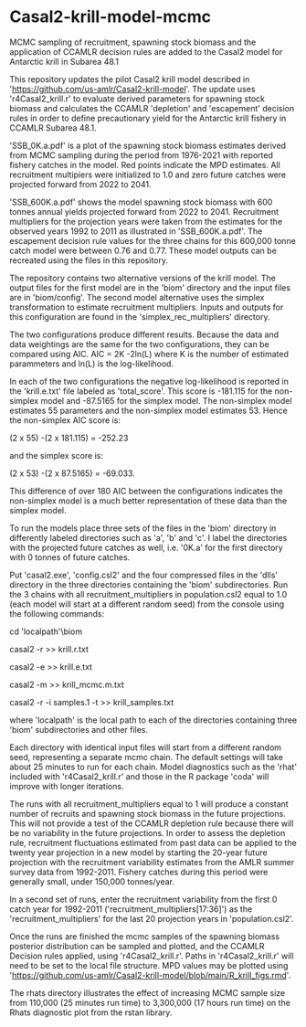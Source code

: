 # Casal2-krill-model-mcmc
MCMC sampling of recruitment, spawning stock biomass and the application of CCAMLR decision rules are added to the Casal2 model for Antarctic krill in Subarea 48.1
 
This repository updates the pilot Casal2 krill model described in 'https://github.com/us-amlr/Casal2-krill-model'. The update uses 'r4Casal2_krill.r' to evaluate derived parameters for spawning stock biomass and calculates the CCAMLR 'depletion' and 'escapement' decision rules in order to define precautionary yield for the Antarctic krill fishery in CCAMLR Subarea 48.1.

'SSB_0K.a.pdf' is a plot of the spawning stock biomass estimates derived from MCMC sampling during the period from 1976-2021 with reported fishery catches in the model. Red points indicate the MPD estimates. All recruitment multipiers were initialized to 1.0 and zero future catches were projected forward from 2022 to 2041. 

'SSB_600K.a.pdf' shows the model spawning stock biomass with 600 tonnes annual yields projected forward from 2022 to 2041. Recruitment multipliers for the projection years were taken from the estimates for the observed years 1992 to 2011 as illustrated in 'SSB_600K.a.pdf'. The escapement decision rule values for the three chains for this 600,000 tonne catch model were between 0.76 and 0.77. These model outputs can be recreated using the files in this repository.

The repository contains two alternative versions of the krill model. The output files for the first model are in the 'biom' directory and the input files are in 'biom/config'. The second model alternative uses the simplex transformation to estimate recruitment multipliers. Inputs and outputs for this configuration are found in the 'simplex_rec_multipliers' directory.

The two configurations produce different results. Because the data and data weightings are the same for the two configurations, they can be compared using AIC. AIC = 2K -2ln(L) where K is the number of estimated parammeters and ln(L) is the log-likelihood. 

In each of the two configurations the negative log-likelihood is reported in the 'krill.e.txt' file labeled as 'total_score'. This score is -181.115 for the non-simplex model and -87.5165 for the simplex model. The non-simplex model estimates 55 parameters and the non-simplex model estimates 53. Hence the non-simplex AIC score is:

(2 x 55) -(2 x 181.115) = -252.23 

and the simplex score is:

(2 x 53) -(2 x 87.5165) = -69.033.

This difference of over 180 AIC between the configurations indicates the non-simplex model is a much better representation of these data than the simplex model.

To run the models place three sets of the files in the 'biom' directory in differently labeled directories such as 'a', 'b' and 'c'. I label the directories with the projected future catches as well, i.e. '0K.a' for the first directory with 0 tonnes of future catches.

Put 'casal2.exe', 'config.csl2' and the four compressed files in the 'dlls' directory in the three directories containing the 'biom' subdirectories.
Run the 3 chains with all recruitment_multipliers in population.csl2 equal to 1.0 (each model will start at a different random seed) from the console using the following commands:

cd 'localpath'\biom

casal2 -r >> krill.r.txt

casal2 -e >> krill.e.txt

casal2 -m >> krill_mcmc.m.txt

casal2 -r -i samples.1 -t >> krill_samples.txt

where 'localpath' is the local path to each of the directories containing three 'biom' subdirectories and other files.

Each directory with identical input files will start from a different random seed, representing a separate mcmc chain. The default settings will take about 25 minutes to run for each chain. Model diagnostics such as the 'rhat'  included with 'r4Casal2_krill.r' and those in the R package 'coda' will improve with longer iterations. 

The runs with all recruitment_multipliers equal to 1 will produce a constant number of recruits and spawning stock biomass in the future projections. This will not provide a test of the CCAMLR depletion rule because there will be no variability in the future projections. In order to assess the depletion rule, recruitment fluctuations estimated from past data can be applied to the twenty year projection in a new model by starting the 20-year future projection with the recruitment variability estimates from the AMLR summer survey data from 1992-2011. Fishery catches during this period were generally small, under 150,000 tonnes/year.

In a second set of runs, enter the recruitment variability from the first 0 catch year for 1992-2011 ('recruitment_multipliers[17:36]') as the 'recruitment_multipliers' for the last 20 projection years in 'population.csl2'. 

Once the runs are finished the mcmc samples of the spawning biomass posterior distribution can be sampled and plotted, and the CCAMLR Decision rules applied, using 'r4Casal2_krill.r'. Paths in 'r4Casal2_krill.r' will need to be set to the local file structure. MPD values may be plotted using 'https://github.com/us-amlr/Casal2-krill-model/blob/main/R_krill_figs.rmd'.

The rhats directory illustrates the effect of increasing MCMC sample size from 110,000 (25 minutes run time) to 3,300,000 (17 hours run time) on the Rhats diagnostic plot from the rstan library.
